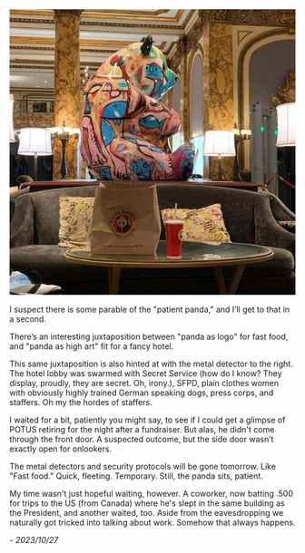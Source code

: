 <img src="/i/essay/patient-panda.jpg" alt="Hotel lobby with colorful panda sculpture on a large pedastal. Right is a metal detector. In front, a bag of Panda Express take out." />

I suspect there is some parable of the "patient panda," and I’ll get to that in a second. 

There’s an interesting juxtaposition between "panda as logo" for fast food, and "panda as high art" fit for a fancy hotel. 

This same juxtaposition is also hinted at with the metal detector to the right. The hotel lobby was swarmed with Secret Service (how do I know? They display, proudly, they are secret. Oh, irony.), SFPD, plain clothes women with obviously highly trained German speaking dogs, press corps, and staffers. Oh my the hordes of staffers.

I waited for a bit, patiently you might say, to see if I could get a glimpse of POTUS retiring for the night after a fundraiser. But alas, he didn't come through the front door. A suspected outcome, but the side door wasn’t exactly open for onlookers. 

The metal detectors and security protocols will be gone tomorrow. Like "Fast food." Quick, fleeting. Temporary. Still, the panda sits, patient.

My time wasn't just hopeful waiting, however. A coworker, now batting .500 for trips to the US (from Canada) where he's slept in the same building as the President, and another waited, too. Aside from the eavesdropping we naturally got tricked into talking about work. Somehow that always happens.

_- 2023/10/27_
